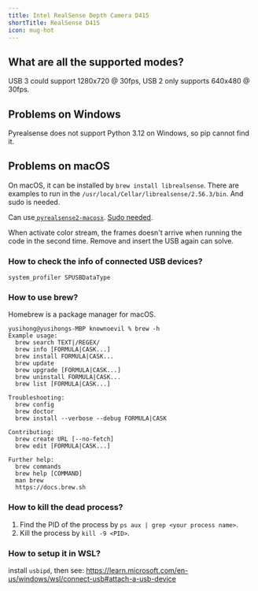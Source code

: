 ```yaml
---
title: Intel RealSense Depth Camera D415
shortTitle: RealSense D415
icon: mug-hot
---
```


## What are all the supported modes?

USB 3 could support 1280x720 @ 30fps, USB 2 only supports 640x480 @ 30fps.

## Problems on Windows

Pyrealsense does not support Python 3.12 on Windows, so pip cannot find it.

## Problems on macOS

On macOS, it can be installed by `brew install librealsense`. There are examples to run in the `/usr/local/Cellar/librealsense/2.56.3/bin`. And sudo is needed.

Can use[ `pyrealsense2-macosx`](https://github.com/cansik/pyrealsense2-macosx). [Sudo needed](https://github.com/IntelRealSense/librealsense/issues/9916#issuecomment-1082893427).

When activate color stream, the frames doesn't arrive when running the code in the second time. Remove and insert the USB again can solve.

### How to check the info of connected USB devices?

```
system_profiler SPUSBDataType
```

### How to use brew?

Homebrew is a package manager for macOS. 

```
yusihong@yusihongs-MBP knownoevil % brew -h
Example usage:
  brew search TEXT|/REGEX/
  brew info [FORMULA|CASK...]
  brew install FORMULA|CASK...
  brew update
  brew upgrade [FORMULA|CASK...]
  brew uninstall FORMULA|CASK...
  brew list [FORMULA|CASK...]

Troubleshooting:
  brew config
  brew doctor
  brew install --verbose --debug FORMULA|CASK

Contributing:
  brew create URL [--no-fetch]
  brew edit [FORMULA|CASK...]

Further help:
  brew commands
  brew help [COMMAND]
  man brew
  https://docs.brew.sh
```

### How to kill the dead process?

1. Find the PID of the process by `ps aux | grep <your process name>`.
2. Kill the process by `kill -9 <PID>`.




### How to setup it in WSL?

install `usbipd`, then see: https://learn.microsoft.com/en-us/windows/wsl/connect-usb#attach-a-usb-device